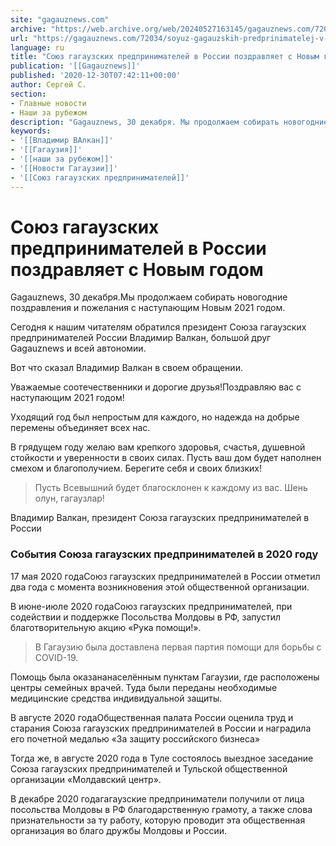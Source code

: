 ```yaml
---
site: "gagauznews.com"
archive: "https://web.archive.org/web/20240527163145/gagauznews.com/72034/soyuz-gagauzskih-predprinimatelej-v-rossii-pozdravlyaet-s-novym-godom.html"
url: "https://gagauznews.com/72034/soyuz-gagauzskih-predprinimatelej-v-rossii-pozdravlyaet-s-novym-godom.html"
language: ru
title: "Союз гагаузских предпринимателей в России поздравляет с Новым годом"
publication: '[[Gagauznews]]'
published: '2020-12-30T07:42:11+00:00'
author: Сергей С.
section:
- Главные новости
- Наши за рубежом
description: "Gagauznews, 30 декабря. Мы продолжаем собирать новогодние поздравления и пожелания с наступающим Новым 2021 годом. Сегодня к нашим читателям обратился президент Союза гагаузских предпринимателей России Владимир Валкан, большой друг Gagauznews и всей автономии. Вот что сказал Владимир Валкан в своем обращении. Уважаемые соотечественники и дорогие друзья! Поздравляю вас с наступающим 2021 годом! Уходящий год был непростым для каждого, но надежда на добрые перемены объединяет всех нас. В грядущем году желаю вам крепкого здоровья, счастья, душевной стойкости и уверенности в своих силах. Пусть ваш дом будет наполнен смехом и благополучием. Берегите себя и своих близких! Пусть Всевышний будет благосклонен к каждому […]"
keywords:
- '[[Владимир ВАлкан]]'
- '[[Гагаузия]]'
- '[[наши за рубежом]]'
- '[[Новости Гагаузии]]'
- '[[Союз гагаузских предпринимателей]]'
---
```


# Союз гагаузских предпринимателей в России поздравляет с Новым годом

Gagauznews, 30 декабря.Мы продолжаем собирать новогодние поздравления и пожелания с наступающим Новым 2021 годом.

Сегодня к нашим читателям обратился президент Союза гагаузских предпринимателей России Владимир Валкан, большой друг Gagauznews и всей автономии.

Вот что сказал Владимир Валкан в своем обращении.

Уважаемые соотечественники и дорогие друзья!Поздравляю вас с наступающим 2021 годом!

Уходящий год был непростым для каждого, но надежда на добрые перемены объединяет всех нас.

В грядущем году желаю вам крепкого здоровья, счастья, душевной стойкости и уверенности в своих силах. Пусть ваш дом будет наполнен смехом и благополучием. Берегите себя и своих близких!

> Пусть Всевышний будет благосклонен к каждому из вас. Шень олун, гагаузлар!

Владимир Валкан, президент Союза гагаузских предпринимателей в России

### События Союза гагаузских предпринимателей в 2020 году

17 мая 2020 годаСоюз гагаузских предпринимателей в России отметил два года с момента возникновения этой общественной организации.

В июне-июле 2020 годаСоюз гагаузских предпринимателей, при содействии и поддержке Посольства Молдовы в РФ, запустил благотворительную акцию «Рука помощи!».

> В Гагаузию была доставлена первая партия помощи для борьбы с COVID-19.

Помощь была оказананаселённым пунктам Гагаузии, где расположены центры семейных врачей. Туда были переданы необходимые медицинские средства индивидуальной защиты.

В августе 2020 годаОбщественная палата России оценила труд и старания Союза гагаузских предпринимателей в России и наградила его почетной медалью «За защиту российского бизнеса»

Тогда же, в августе 2020 года в Туле состоялось выездное заседание Союза гагаузских предпринимателей и Тульской общественной организации «Молдавский центр».

В декабре 2020 годагагаузские предприниматели получили от лица посольства Молдовы в РФ благодарственную грамоту, а также слова признательности за ту работу, которую проводит эта общественная организация во благо дружбы Молдовы и России.